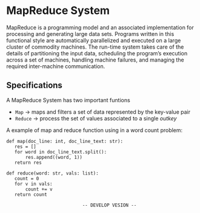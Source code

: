 # MapReduce System

MapReduce is a programming model and an associated implementation for processing and generating large data sets.
Programs written in this functional style are automatically parallelized and executed on a large cluster of commodity machines.
The run-time system takes care of the details of partitioning the input data, scheduling the program’s execution across a set of machines, handling machine failures, and managing the required inter-machine communication.

## Specifications

A MapReduce System has two important funtions

 - ```Map``` -> maps and filters a set of data represented by the key-value pair
 - ```Reduce``` -> process the set of values associated to a single _outkey_
 
 A example of map and reduce function using in a word count problem:
 
 ```
 def map(doc_line: int, doc_line_text: str): 
    res = []
    for word in doc_line_text.split(): 
        res.append((word, 1))
    return res
 
 def reduce(word: str, vals: list): 
    count = 0
    for v in vals:
        count += v
    return count 
 ```

                                -- DEVELOP VESION --
